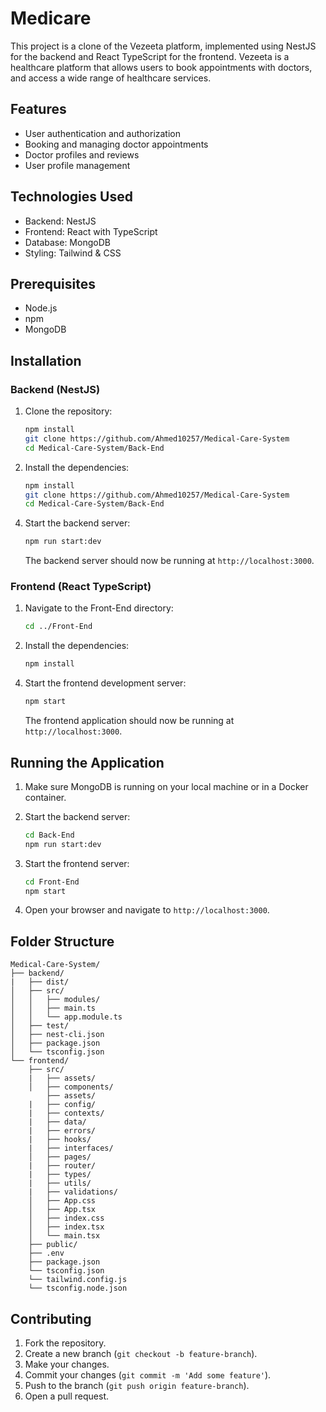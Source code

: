 # Medicare

This project is a clone of the Vezeeta platform, implemented using NestJS for the backend and React TypeScript for the frontend. Vezeeta is a healthcare platform that allows users to book appointments with doctors, and access a wide range of healthcare services.

## Features

- User authentication and authorization
- Booking and managing doctor appointments
- Doctor profiles and reviews
- User profile management

## Technologies Used

- Backend: NestJS
- Frontend: React with TypeScript
- Database: MongoDB
- Styling: Tailwind & CSS

## Prerequisites

- Node.js
- npm
- MongoDB

## Installation


### Backend (NestJS)
1. Clone the repository:
   ```bash
   npm install
   git clone https://github.com/Ahmed10257/Medical-Care-System
   cd Medical-Care-System/Back-End
   ```

2. Install the dependencies:
   ```bash
   npm install
   git clone https://github.com/Ahmed10257/Medical-Care-System
   cd Medical-Care-System/Back-End
   ```

<!-- 3. Create a `.env` file in the `Back-End` directory and add the following environment variables:
   ```plaintext
   PORT=3000
   MONGO_URI=mongodb://localhost:27017/vezeeta-clone
   JWT_SECRET=your_jwt_secret_key
   ``` -->

4. Start the backend server:
   ```bash
   npm run start:dev
   ```

   The backend server should now be running at `http://localhost:3000`.

### Frontend (React TypeScript)

1. Navigate to the Front-End directory:
   ```bash
   cd ../Front-End
   ```

2. Install the dependencies:
   ```bash
   npm install
   ```

<!-- 3. Create a `.env` file in the `frontend` directory and add the following environment variables:
   ```plaintext
   REACT_APP_API_URL=http://localhost:3000/
   ``` -->

4. Start the frontend development server:
   ```bash
   npm start
   ```

   The frontend application should now be running at `http://localhost:3000`.

## Running the Application

1. Make sure MongoDB is running on your local machine or in a Docker container.

2. Start the backend server:
   ```bash
   cd Back-End
   npm run start:dev
   ```

3. Start the frontend server:
   ```bash
   cd Front-End
   npm start
   ```

4. Open your browser and navigate to `http://localhost:3000`.

## Folder Structure

```plaintext
Medical-Care-System/
├── backend/
|   ├── dist/
│   ├── src/
│   │   ├── modules/
│   │   ├── main.ts
│   │   └── app.module.ts
│   ├── test/
│   ├── nest-cli.json
│   ├── package.json
│   └── tsconfig.json
└── frontend/
    ├── src/
    |   ├── assets/
    │   ├── components/
        ├── assets/
    |   ├── config/
    |   ├── contexts/
    |   ├── data/
    |   ├── errors/
    |   ├── hooks/
    |   ├── interfaces/
    │   ├── pages/
    |   ├── router/
    |   ├── types/
    |   ├── utils/
    |   ├── validations/
    │   ├── App.css
    │   ├── App.tsx
    │   ├── index.css
    │   ├── index.tsx
    │   └── main.tsx
    ├── public/
    ├── .env
    ├── package.json
    └── tsconfig.json
    └── tailwind.config.js
    └── tsconfig.node.json
```

## Contributing

1. Fork the repository.
2. Create a new branch (`git checkout -b feature-branch`).
3. Make your changes.
4. Commit your changes (`git commit -m 'Add some feature'`).
5. Push to the branch (`git push origin feature-branch`).
6. Open a pull request.
